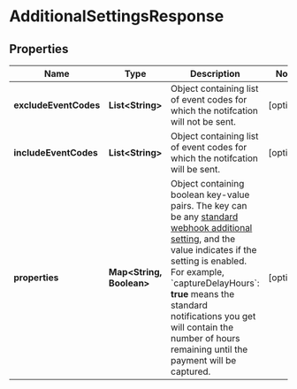 

# AdditionalSettingsResponse


## Properties

| Name | Type | Description | Notes |
|------------ | ------------- | ------------- | -------------|
|**excludeEventCodes** | **List&lt;String&gt;** | Object containing list of event codes for which the notifcation will not be sent.  |  [optional] |
|**includeEventCodes** | **List&lt;String&gt;** | Object containing list of event codes for which the notifcation will be sent.  |  [optional] |
|**properties** | **Map&lt;String, Boolean&gt;** | Object containing boolean key-value pairs. The key can be any [standard webhook additional setting](https://docs.adyen.com/development-resources/webhooks/additional-settings), and the value indicates if the setting is enabled. For example, &#x60;captureDelayHours&#x60;: **true** means the standard notifications you get will contain the number of hours remaining until the payment will be captured. |  [optional] |



